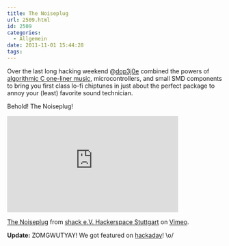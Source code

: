 ```yaml
---
title: The Noiseplug
url: 2509.html
id: 2509
categories:
  - Allgemein
date: 2011-11-01 15:44:28
tags:
---
```


Over the last long hacking weekend @[dop3j0e](https://twitter.com/dop3j0e) combined the powers of [algorithmic C one-liner music](https://blog.shackspace.de/wiki/doku.php?id=project:algorithmicsoundscapes), microcontrollers, and small SMD components to bring you first class lo-fi chiptunes in just about the perfect package to annoy your (least) favorite sound technician.

Behold! The Noiseplug!

<iframe src="http://player.vimeo.com/video/31411308?title=0&amp;byline=0&amp;portrait=0" width="400" height="225" frameborder="0" webkitAllowFullScreen allowFullScreen></iframe>

[The Noiseplug](http://vimeo.com/31411308) from [shack e.V. Hackerspace Stuttgart](http://vimeo.com/shackspace) on [Vimeo](http://vimeo.com).

**Update:** ZOMGWUTYAY! We got featured on [hackaday](http://hackaday.com/2011/11/01/annoy-your-sound-guy-even-more/)! \o/